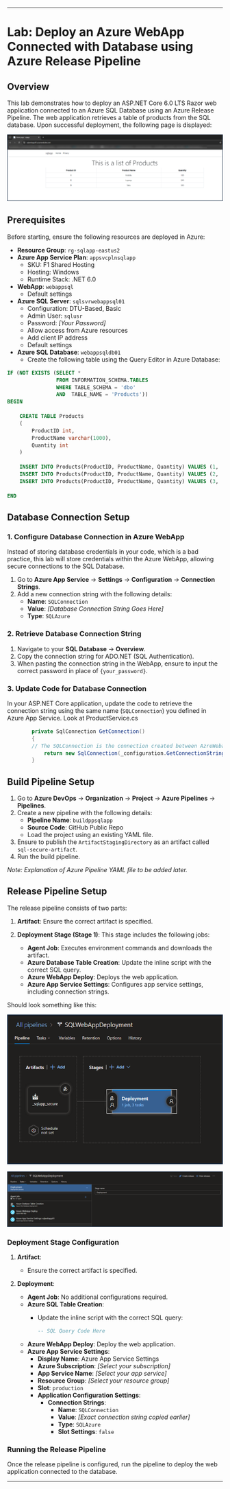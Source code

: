 
---

# Lab: Deploy an Azure WebApp Connected with Database using Azure Release Pipeline

## Overview

This lab demonstrates how to deploy an ASP.NET Core 6.0 LTS Razor web application connected to an Azure SQL Database using an Azure Release Pipeline. The web application retrieves a table of products from the SQL database. Upon successful deployment, the following page is displayed:

![Homepage](imgs/homepage.png)

## Prerequisites

Before starting, ensure the following resources are deployed in Azure:

- **Resource Group**: `rg-sqlapp-eastus2`
- **Azure App Service Plan**: `appsvcplnsqlapp`
  - SKU: F1 Shared Hosting
  - Hosting: Windows
  - Runtime Stack: .NET 6.0
- **WebApp**: `webappsql`
  - Default settings
- **Azure SQL Server**: `sqlsvrwebappsql01`
  - Configuration: DTU-Based, Basic
  - Admin User: `sqlusr`
  - Password: *[Your Password]*
  - Allow access from Azure resources
  - Add client IP address
  - Default settings
- **Azure SQL Database**: `webappsqldb01`
  - Create the following table using the Query Editor in Azure Database:


```sql
IF (NOT EXISTS (SELECT * 
                FROM INFORMATION_SCHEMA.TABLES 
                WHERE TABLE_SCHEMA = 'dbo' 
                AND  TABLE_NAME = 'Products'))
BEGIN

    CREATE TABLE Products
    (
        ProductID int,
        ProductName varchar(1000),
        Quantity int
    )

    INSERT INTO Products(ProductID, ProductName, Quantity) VALUES (1, 'Mobile', 100)
    INSERT INTO Products(ProductID, ProductName, Quantity) VALUES (2, 'Laptop', 200)
    INSERT INTO Products(ProductID, ProductName, Quantity) VALUES (3, 'Tabs', 300)

END
```


## Database Connection Setup

### 1. Configure Database Connection in Azure WebApp

Instead of storing database credentials in your code, which is a bad practice, this lab will store credentials within the Azure WebApp, allowing secure connections to the SQL Database.

1. Go to **Azure App Service** -> **Settings** -> **Configuration** -> **Connection Strings**.
2. Add a new connection string with the following details:
   - **Name**: `SQLConnection`
   - **Value**: *[Database Connection String Goes Here]*
   - **Type**: `SQLAzure`

### 2. Retrieve Database Connection String

1. Navigate to your **SQL Database** -> **Overview**.
2. Copy the connection string for ADO.NET (SQL Authentication).
3. When pasting the connection string in the WebApp, ensure to input the correct password in place of `{your_password}`.

### 3. Update Code for Database Connection

In your ASP.NET Core application, update the code to retrieve the connection string using the same name (`SQLConnection`) you defined in Azure App Service.
Look at ProductService.cs

```csharp
        private SqlConnection GetConnection()
        {
        // The SQLConnection is the connection created between AzreWebapp and SQLDatabase
            return new SqlConnection(_configuration.GetConnectionString("SQLConnection"));
        }
```

## Build Pipeline Setup

1. Go to **Azure DevOps** -> **Organization** -> **Project** -> **Azure Pipelines** -> **Pipelines**.
2. Create a new pipeline with the following details:
   - **Pipeline Name**: `buildppsqlapp`
   - **Source Code**: GitHub Public Repo
   - Load the project using an existing YAML file.
3. Ensure to publish the `ArtifactStagingDirectory` as an artifact called `sql-secure-artifact`.
4. Run the build pipeline.

*Note: Explanation of Azure Pipeline YAML file to be added later.*

## Release Pipeline Setup

The release pipeline consists of two parts:

1. **Artifact**: Ensure the correct artifact is specified.
2. **Deployment Stage (Stage 1)**: This stage includes the following jobs:

    - **Agent Job**: Executes environment commands and downloads the artifact.
    - **Azure Database Table Creation**: Update the inline script with the correct SQL query.
    - **Azure WebApp Deploy**: Deploys the web application.
    - **Azure App Service Settings**: Configures app service settings, including connection strings.

Should look something like this:

![Releasepipeline](imgs/releasepipeline.png)

![Deploymentstage](imgs/deploymentstage.png)


### Deployment Stage Configuration

1. **Artifact**:
   - Ensure the correct artifact is specified.

2. **Deployment**:
   - **Agent Job**: No additional configurations required.
   - **Azure SQL Table Creation**:
     - Update the inline script with the correct SQL query:
       
       ```sql
       -- SQL Query Code Here
       ```
   - **Azure WebApp Deploy**: Deploy the web application.
   - **Azure App Service Settings**:
     - **Display Name**: Azure App Service Settings
     - **Azure Subscription**: *[Select your subscription]*
     - **App Service Name**: *[Select your app service]*
     - **Resource Group**: *[Select your resource group]*
     - **Slot**: `production`
     - **Application Configuration Settings**:
       - **Connection Strings**:
         - **Name**: `SQLConnection`
         - **Value**: *[Exact connection string copied earlier]*
         - **Type**: `SQLAzure`
         - **Slot Settings**: `false`

### Running the Release Pipeline

Once the release pipeline is configured, run the pipeline to deploy the web application connected to the database.

---

